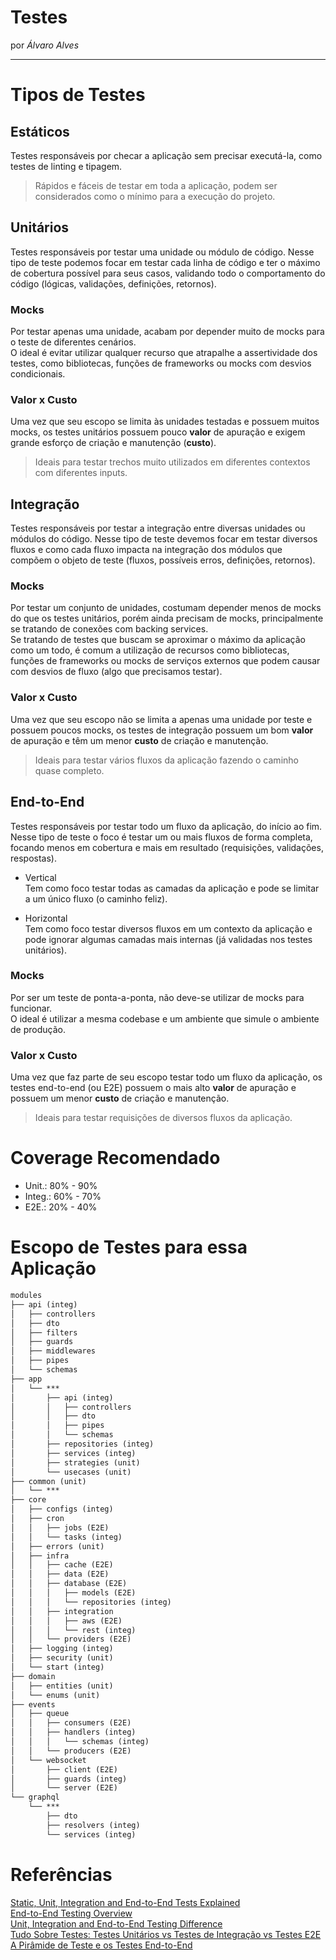 
# Testes

por _Álvaro Alves_

---

# Tipos de Testes

## Estáticos
Testes responsáveis por checar a aplicação sem precisar executá-la, como testes de linting e tipagem.  
> Rápidos e fáceis de testar em toda a aplicação, podem ser considerados como o mínimo para a execução do projeto.  

## Unitários
Testes responsáveis por testar uma unidade ou módulo de código. Nesse tipo de teste podemos focar em testar cada linha de código e ter o máximo de cobertura possível para seus casos, validando todo o comportamento do código (lógicas, validações, definições, retornos).  

### Mocks
Por testar apenas uma unidade, acabam por depender muito de mocks para o teste de diferentes cenários.  
O ideal é evitar utilizar qualquer recurso que atrapalhe a assertividade dos testes, como bibliotecas, funções de frameworks ou mocks com desvios condicionais.  

### Valor x Custo
Uma vez que seu escopo se limita às unidades testadas e possuem muitos mocks, os testes unitários possuem pouco **valor** de apuração e exigem grande esforço de criação e manutenção (**custo**).  
> Ideais para testar trechos muito utilizados em diferentes contextos com diferentes inputs.  

## Integração
Testes responsáveis por testar a integração entre diversas unidades ou módulos do código. Nesse tipo de teste devemos focar em testar diversos fluxos e como cada fluxo impacta na integração dos módulos que compõem o objeto de teste (fluxos, possíveis erros, definições, retornos).  

### Mocks
Por testar um conjunto de unidades, costumam depender menos de mocks do que os testes unitários, porém ainda precisam de mocks, principalmente se tratando de conexões com backing services.  
Se tratando de testes que buscam se aproximar o máximo da aplicação como um todo, é comum a utilização de recursos como bibliotecas, funções de frameworks ou mocks de serviços externos que podem causar com desvios de fluxo (algo que precisamos testar).  

### Valor x Custo
Uma vez que seu escopo não se limita a apenas uma unidade por teste e possuem poucos mocks, os testes de integração possuem um bom **valor** de apuração e têm um menor **custo** de criação e manutenção.  
> Ideais para testar vários fluxos da aplicação fazendo o caminho quase completo.  

## End-to-End
Testes responsáveis por testar todo um fluxo da aplicação, do início ao fim. Nesse tipo de teste o foco é testar um ou mais fluxos de forma completa, focando menos em cobertura e mais em resultado (requisições, validações, respostas).  

- Vertical  
Tem como foco testar todas as camadas da aplicação e pode se limitar a um único fluxo (o caminho feliz).  

- Horizontal  
Tem como foco testar diversos fluxos em um contexto da aplicação e pode ignorar algumas camadas mais internas (já validadas nos testes unitários).  

### Mocks
Por ser um teste de ponta-a-ponta, não deve-se utilizar de mocks para funcionar.  
O ideal é utilizar a mesma codebase e um ambiente que simule o ambiente de produção.  

### Valor x Custo
Uma vez que faz parte de seu escopo testar todo um fluxo da aplicação, os testes end-to-end (ou E2E) possuem o mais alto **valor** de apuração e possuem um menor **custo** de criação e manutenção.  
> Ideais para testar requisições de diversos fluxos da aplicação.  

# Coverage Recomendado

- Unit.: 80% - 90%  
- Integ.: 60% - 70%  
- E2E.: 20% - 40%  

# Escopo de Testes para essa Aplicação

```txt
modules
├── api (integ)
│   ├── controllers
│   ├── dto
│   ├── filters
│   ├── guards
│   ├── middlewares
│   ├── pipes
│   └── schemas
├── app
│   └── ***
│       ├── api (integ)
│       │   ├── controllers
│       │   ├── dto
│       │   ├── pipes
│       │   └── schemas
│       ├── repositories (integ)
│       ├── services (integ)
│       ├── strategies (unit)
│       └── usecases (unit)
├── common (unit)
│   └── ***
├── core
│   ├── configs (integ)
│   ├── cron
│   │   ├── jobs (E2E)
│   │   └── tasks (integ)
│   ├── errors (unit)
│   ├── infra
│   │   ├── cache (E2E)
│   │   ├── data (E2E)
│   │   ├── database (E2E)
│   │   │   ├── models (E2E)
│   │   │   └── repositories (integ)
│   │   ├── integration
│   │   │   ├── aws (E2E)
│   │   │   └── rest (integ)
│   │   └── providers (E2E)
│   ├── logging (integ)
│   ├── security (unit)
│   └── start (integ)
├── domain
│   ├── entities (unit)
│   └── enums (unit)
├── events
│   ├── queue
│   │   ├── consumers (E2E)
│   │   ├── handlers (integ)
│   │   │   └── schemas (integ)
│   │   └── producers (E2E)
│   └── websocket
│       ├── client (E2E)
│       ├── guards (integ)
│       └── server (E2E)
└── graphql
    └── ***
        ├── dto
        ├── resolvers (integ)
        └── services (integ)
```

# Referências

[Static, Unit, Integration and End-to-End Tests Explained](https://medium.com/@lucas.paganini/static-unit-integration-and-end-to-end-tests-explained-f87a0ac40ca5)  
[End-to-End Testing Overview](https://aloa.co/blog/end-to-end-testing-overview)  
[Unit, Integration and End-to-End Testing Difference](https://www.twilio.com/en-us/blog/unit-integration-end-to-end-testing-difference)  
[Tudo Sobre Testes: Testes Unitários vs Testes de Integração vs Testes E2E](https://medium.com/rpedroni/tudo-sobre-testes-testes-unitários-vs-testes-de-integração-vs-testes-e2e-6a7cc955779)  
[A Pirâmide de Teste e os Testes End-to-End](https://medium.com/gtsw/a-pirâmide-de-teste-e-os-testes-end-to-end-38f77ad3d137)  
